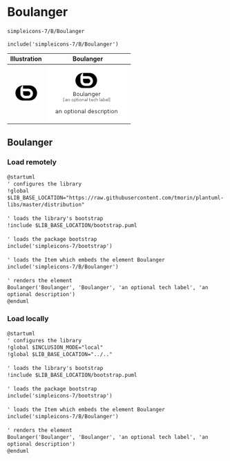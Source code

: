 # Boulanger


```text
simpleicons-7/B/Boulanger
```

```text
include('simpleicons-7/B/Boulanger')
```



| Illustration | Boulanger |
| :---: | :---: |
| ![illustration for Illustration](../../simpleicons-7/B/Boulanger.png) | ![illustration for Boulanger](../../simpleicons-7/B/Boulanger.Local.png) |




## Boulanger

### Load remotely
```plantuml
@startuml
' configures the library
!global $LIB_BASE_LOCATION="https://raw.githubusercontent.com/tmorin/plantuml-libs/master/distribution"

' loads the library's bootstrap
!include $LIB_BASE_LOCATION/bootstrap.puml

' loads the package bootstrap
include('simpleicons-7/bootstrap')

' loads the Item which embeds the element Boulanger
include('simpleicons-7/B/Boulanger')

' renders the element
Boulanger('Boulanger', 'Boulanger', 'an optional tech label', 'an optional description')
@enduml
```

### Load locally
```plantuml
@startuml
' configures the library
!global $INCLUSION_MODE="local"
!global $LIB_BASE_LOCATION="../.."

' loads the library's bootstrap
!include $LIB_BASE_LOCATION/bootstrap.puml

' loads the package bootstrap
include('simpleicons-7/bootstrap')

' loads the Item which embeds the element Boulanger
include('simpleicons-7/B/Boulanger')

' renders the element
Boulanger('Boulanger', 'Boulanger', 'an optional tech label', 'an optional description')
@enduml
```


